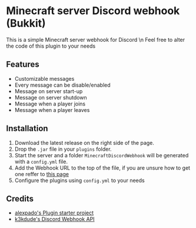 # Minecraft server Discord webhook (Bukkit)

This is a simple Minecraft server webhook for Discord \n
Feel free to alter the code of this plugin to your needs


## Features
* Customizable messages
* Every message can be disable/enabled
* Message on server start-up
* Message on server shutdown
* Message when a player joins
* Message when a player leaves


## Installation
1. Download the latest release on the right side of the page.
2. Drop the `.jar` file in your `plugins` folder.
3. Start the server and a folder `MinecraftDiscordWebhook` will be generated with a `config.yml` file.
4. Add the Webhook URL to the top of the file, if you are unsure how to get one reffer to [this page](https://support.discord.com/hc/en-us/articles/228383668-Intro-to-Webhooks)
5. Configure the plugins using `config.yml` to your needs


## Credits
* [alexpado's Plugin starter project](https://github.com/alexpado/papermc-plugin-starter)
* [k3kdude's Discord Webhook API](https://gist.github.com/k3kdude/fba6f6b37594eae3d6f9475330733bdb)
